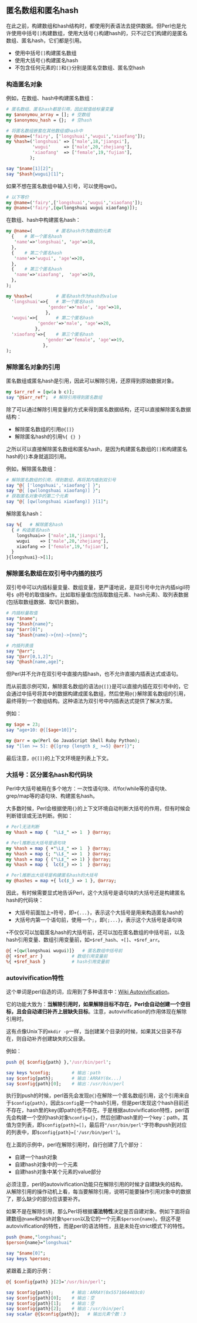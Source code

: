 ## 匿名数组和匿名hash

在此之前，构建数组和hash结构时，都使用列表语法去提供数据。但Perl也是允许使用中括号`[]`构建数组，使用大括号`{}`构建hash的，只不过它们构建的是匿名数组、匿名hash，它们都是引用。

- 使用中括号`[]`构建匿名数组  
- 使用大括号`{}`构建匿名hash  
- 不包含任何元素的`[]`和`{}`分别是匿名空数组、匿名空hash  

### 构造匿名对象

例如，在数组、hash中构建匿名数组：
```perl
# 匿名数组、匿名hash都是引用，因此赋值给标量变量
my $anonymou_array = []; # 空数组
my $anonymou_hash = {};  # 空hash

# 将匿名数组嵌套在其他数组或hash中
my @name=('fairy', ['longshuai','wugui','xiaofang']);
my %hash=('longshuai' => ['male',18,'jiangxi'],
          'wugui'     => ['male',20,'zhejiang'],
          'xiaofang'  => ['female',19,'fujian'],
         );

say "$name[1][2]";
say "$hash{wugui}[1]";
```

如果不想在匿名数组中输入引号，可以使用qw()。
```perl
# 以下等价
my @name=('fairy',['longshuai','wugui','xiaofang']);
my @name=('fairy',[qw(longshuai wugui xiaofang)]);
```

在数组、hash中构建匿名hash：
```perl
my @name=(         # 匿名hash作为数组的元素
  {    # 第一个匿名hash
   'name'=>'longshuai', 'age'=>18,
  },
  {    # 第二个匿名hash
   'name'=>'wugui', 'age'=>20,
  },
  {    # 第三个匿名hash
   'name'=>'xiaofang',  'age'=>19,
  },
);

my %hash=(         # 匿名hash作为hash的value
  'longshuai'=>{   # 第一个匿名hash
                'gender'=>'male', 'age'=>18,
               },
  'wugui'=>{       # 第二个匿名hash
            'gender'=>'male', 'age'=>20,
           },
  'xiaofang'=>{    # 第三个匿名hash
               'gender'=>'female', 'age'=>19,
              },
);
```


### 解除匿名对象的引用

匿名数组或匿名hash是引用，因此可以解除引用，还原得到原始数据对象。

```perl
my $arr_ref = [qw(a b c)];
say "@$arr_ref";  # 解除引用得到匿名数组
```

除了可以通过解除引用变量的方式来得到匿名数据结构，还可以直接解除匿名数据结构：

- 解除匿名数组的引用`@{[]}`  
- 解除匿名hash的引用`%{ {} }`  

之所以可以直接解除匿名数组和匿名hash，是因为构建匿名数组的`[]`和构建匿名hash的`{}`本身就返回引用。

例如，解除匿名数组：

```perl
# 解除匿名数组的引用，得到数组，再将其内插到双引号
say "@{ ['longshuai','xiaofang'] }";
say "@{ [qw(longshuai xiaofang)] }"; 
# 获取匿名对象中的第二个元素
say "@{ [qw(longshuai xiaofang)] }[1]";
```

解除匿名hash：

```perl
say %{   # 解除匿名hash
  { # 构造匿名hash
    longshuai=> ['male',18,'jiangxi'],
    wugui    => ['male',20,'zhejiang'],
    xiaofang => ['female',19,'fujian'],
  }
}{longshuai}->[1];
```

### 解除匿名数组在双引号中内插的技巧

双引号中可以内插标量变量、数组变量，更严谨地说，是双引号中允许内插sigil符号`$ @`符号的取值操作。比如取标量值(包括取数组元素、hash元素)、取列表数据(包括取数组数据、取切片数据)。

```perl
# 内插标量取值
say "$name";
say "$hash{name}";
say "$arr[0]";
say "$hash{name}->{nn}->{nnn}";

# 内插列表值
say "@arr";
say "@arr[0,1,2]";
say "@hash[name,age]";
```

但Perl并不允许在双引号中直接内插hash，也不允许直接内插表达式或语句。

而从前面示例可知，解除匿名数组的语法`@{[]}`是可以直接内插在双引号中的，它会通过中括号将其中的数据构建成匿名数组，然后使用`@{}`解除匿名数组的引用，最终得到一个数组结构。这种语法为双引号中内插表达式提供了解决方案。

例如：

```perl
my $age = 23;
say "age+10: @{[$age+10]}";

my @arr = qw(Perl Go JavaScript Shell Ruby Python);
say "[len >= 5]: @{[grep {length $_ >=5} @arr]}";
```

最后注意，`@{[]}`的上下文环境是列表上下文。

### 大括号：区分匿名hash和代码块

Perl中大括号被用在多个地方：一次性语句块、if/for/while等的语句块、grep/map等的语句块、构建匿名hash。

大多数时候，Perl会根据使用`{}`的上下文环境自动判断大括号的作用，但有时候会判断错误或无法判断。例如：

```perl
# Perl无法判断
my %hash = map {  "\L$_" => 1  } @array;

# Perl推断出大括号是语句块
my %hash = map { +"\L$_" => 1  } @array;
my %hash = map {; "\L$_" => 1  } @array;
my %hash = map { ("\L$_" => 1) } @array;
my %hash = map {  lc($_) => 1  } @array;

# Perl推断出大括号是构建匿名hash的大括号
my @hashes = map +{ lc($_) => 1 }, @array;
```

因此，有时候需要显式地告诉Perl，这个大括号是语句块的大括号还是构建匿名hash的代码块：  
- 大括号前面加上`+`符号，即`+{...}`，表示这个大括号是用来构造匿名hash的  
- 大括号内第一个语句前，使用一个`;`，即`{;...}`，表示这个大括号是语句块  

`+`不仅仅可以加载匿名hash的大括号前，还可以加在匿名数组的中括号前，以及hash引用变量、数组引用变量前，如`+$ref_hash`、`+[]`、`+$ref_arr`。

```perl
@{ +[qw(longshuai wugui)]}   # 匿名数组中括号前
@{ +$ref_arr }           # 数组引用变量前
%{ +$ref_hash }          # hash引用变量前
```

### autovivification特性

这个单词是perl自造的词，应用到了多种语言中：[Wiki Autovivification](https://en.wikipedia.org/wiki/Autovivification)。

它的功能大致为：**当解除引用时，如果解除目标不存在，Perl会自动创建一个空目标，且会自动递归补齐上层缺失目标**。注意，autovivification的作用体现在解除引用时。

这有点像Unix下的`mkdir -p`一样，当创建某个目录的时候，如果其父目录不存在，则自动补齐创建缺失的父目录。


例如：
```perl
push @{ $config{path} },'/usr/bin/perl';

say keys %config;        # 输出：path
say $config{path};       # 输出：ARRAY(0x...)
say $config{path}[0];    # 输出：/usr/bin/perl
```

执行到push的时候，perl首先会发现`@{}`在解除一个匿名数组引用，这个引用来自于`$config{path}`，因此`$config`是一个hash引用，但是perl发现这个hash目前还不存在，hash里的key(即path)也不存在。于是根据autovivification特性，perl首先会构建一个空的hash对象`%config={}`，然后创建hash里的一个key：path，其值为空列表，即`$config{path}=[]`，最后将`"/usr/bin/perl"`字符串push到对应的列表中，即`$config{path}=['/usr/bin/perl']`。

在上面的示例中，perl在解除引用时，自行创建了几个部分：  

- 自建一个hash对象  
- 自建hash对象中的一个元素  
- 自建hash对象中某个元素的value部分  

必须注意，perl的autovivification功能只在解除引用的时候才自建缺失的结构，从解除引用的操作动机上看，每当要解除引用，说明可能要操作引用对象中的数据了，那么缺少的部分应该要补齐。

如果不是在解除引用，那么Perl将根据**语法特性**决定是否自建对象。例如下面将自建数组`@name`和hash对象`%person`以及它的一个元素`$person{name}`。但这不是autovivification的特性，而是perl的语法特性，且是未处在strict模式下的特性。
```perl
push @name,"longshuai";
$person{name}="longshuai"

say "$name[0]";
say keys %person;
```

紧跟着上面的示例：
```perl
@{ $config{path} }[2]='/usr/bin/perl';

say $config{path};       # 输出：ARRAY(0x5571664403c0)
say $config{path}[0];    # 输出：空
say $config{path}[1];    # 输出：空
say $config{path}[2];    # 输出：/usr/bin/perl
say scalar @{$config{path}};   # 输出元素个数：3
```